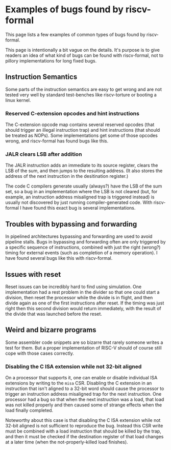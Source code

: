 
Examples of bugs found by riscv-formal
======================================

This page lists a few examples of common types of bugs found by riscv-formal.

This page is intentionally a bit vague on the details. It's purpose is to give
readers an idea of what kind of bugs can be found with riscv-formal, not to
pillory implementations for long fixed bugs.

Instruction Semantics
---------------------

Some parts of the instruction semantics are easy to get wrong and are not
tested very well by standard test-benches like riscv-torture or booting a linux
kernel.

### Reserved C-extension opcodes and hint instructions

The C-extension opcode map contains several reserved opcodes (that should
trigger an illegal instruction trap) and hint instructions (that should be
treated as NOPs). Some implementations get some of those opcodes wrong, and
riscv-formal has found bugs like this.

### JALR clears LSB after addition

The JALR instruction adds an immediate to its source register, clears the LSB
of the sum, and then jumps to the resulting address. (It also stores the
address of the next instruction in the desitination register.)

The code C compilers generate usually (always?) have the LSB of the sum set, so
a bug in an implementation where the LSB is not cleared (but, for example, an
instruction address misaligned trap is triggered instead) is usually not
discovered by just running compiler-generated code. With riscv-formal I have
found this exact bug is several implementations.

Troubles with bypassing and forwarding
--------------------------------------

In pipelined architectures bypassing and forwarding are used to avoid pipeline
stalls. Bugs in bypassing and forwarding often are only triggered by a specific
sequence of instructions, combined with just the right (wrong?) timing for
external events (such as completion of a memory operation). I have found several
bugs like this with riscv-formal.

Issues with reset
-----------------

Reset issues can be incredibly hard to find using simulation. One
implementation had a rest problem in the divider so that one could start a
division, then reset the processor while the divide is in flight, and then
divide again as one of the first instructions after reset. If the timing was
just right then this second division would return immediately, with the result
of the divide that was launched before the reset.

Weird and bizarre programs
--------------------------

Some assembler code snippets are so bizarre that rarely someone writes a test
for them. But a proper implementation of RISC-V should of course still cope
with those cases correctly.

### Disabling the C ISA extension while not 32-bit aligned

On a processor that supports it, one can enable or disable individual ISA
extensions by writing to the `misa` CSR. Disabling the C extension in an
instruction that isn't aligned to a 32-bit word should cause the processor to
trigger an instruction address misaligned trap for the next instruction. One
processor had a bug so that when the next instruction was a load, that load was
not killed properly and then caused some of strange effects when the load
finally completed.

Noteworthy about this case is that disabling the C ISA extension while not
32-bit aligned is not sufficient to reproduce the bug. Instead this CSR write
must be combined with a load instruction that should be killed by the trap, and
then it must be checked if the destination register of that load changes at a
later time (when the not-properly-killed load finishes).

